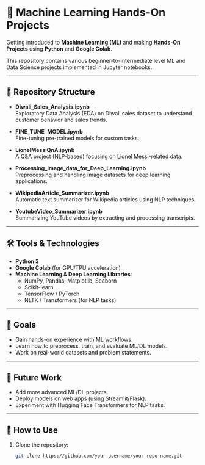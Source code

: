# 🚀 Machine Learning Hands-On Projects  

Getting introduced to **Machine Learning (ML)** and making **Hands-On Projects** using **Python** and **Google Colab**.  

This repository contains various beginner-to-intermediate level ML and Data Science projects implemented in Jupyter notebooks.  

---

## 📂 Repository Structure  

- **Diwali_Sales_Analysis.ipynb**  
  Exploratory Data Analysis (EDA) on Diwali sales dataset to understand customer behavior and sales trends.  

- **FINE_TUNE_MODEL.ipynb**  
  Fine-tuning pre-trained models for custom tasks.  

- **LionelMessiQnA.ipynb**  
  A Q&A project (NLP-based) focusing on Lionel Messi-related data.  

- **Processing_image_data_for_Deep_Learning.ipynb**  
  Preprocessing and handling image datasets for deep learning applications.  

- **WikipediaArticle_Summarizer.ipynb**  
  Automatic text summarizer for Wikipedia articles using NLP techniques.  

- **YoutubeVideo_Summarizer.ipynb**  
  Summarizing YouTube videos by extracting and processing transcripts.  

---

## 🛠️ Tools & Technologies  

- **Python 3**  
- **Google Colab** (for GPU/TPU acceleration)  
- **Machine Learning & Deep Learning Libraries**:  
  - NumPy, Pandas, Matplotlib, Seaborn  
  - Scikit-learn  
  - TensorFlow / PyTorch  
  - NLTK / Transformers (for NLP tasks)  

---

## 🎯 Goals  

- Gain hands-on experience with ML workflows.  
- Learn how to preprocess, train, and evaluate ML/DL models.  
- Work on real-world datasets and problem statements.  

---

## 🚧 Future Work  

- Add more advanced ML/DL projects.  
- Deploy models on web apps (using Streamlit/Flask).  
- Experiment with Hugging Face Transformers for NLP tasks.  

---

## 📌 How to Use  

1. Clone the repository:  
   ```bash
   git clone https://github.com/your-username/your-repo-name.git
